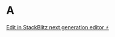 # A

[Edit in StackBlitz next generation editor ⚡️](https://stackblitz.com/~/github.com/Dakshkhandelwal1/A)